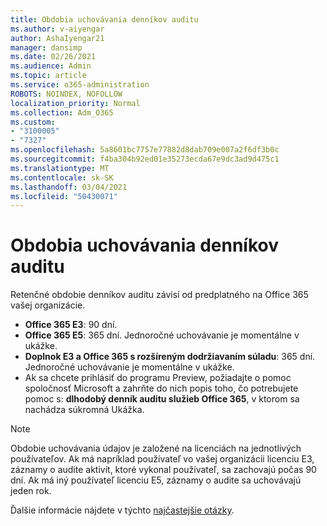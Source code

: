 ```yaml
---
title: Obdobia uchovávania denníkov auditu
ms.author: v-aiyengar
author: AshaIyengar21
manager: dansimp
ms.date: 02/26/2021
ms.audience: Admin
ms.topic: article
ms.service: o365-administration
ROBOTS: NOINDEX, NOFOLLOW
localization_priority: Normal
ms.collection: Adm_O365
ms.custom:
- "3100005"
- "7327"
ms.openlocfilehash: 5a8601bc7757e77882d8dab709e007a2f6df3b0c
ms.sourcegitcommit: f4ba304b92ed01e35273ecda67e9dc3ad9d475c1
ms.translationtype: MT
ms.contentlocale: sk-SK
ms.lasthandoff: 03/04/2021
ms.locfileid: "50430071"
---
```

# <a name="about-audit-logs-retention-periods"></a>Obdobia uchovávania denníkov auditu

Retenčné obdobie denníkov auditu závisí od predplatného na Office 365 vašej organizácie.

- **Office 365 E3**: 90 dní.
- **Office 365 E5**: 365 dní. Jednoročné uchovávanie je momentálne v ukážke.
- **Doplnok E3 a Office 365 s rozšíreným dodržiavaním súladu**: 365 dní. Jednoročné uchovávanie je momentálne v ukážke.
- Ak sa chcete prihlásiť do programu Preview, požiadajte o pomoc spoločnosť Microsoft a zahrňte do nich popis toho, čo potrebujete pomoc s: **dlhodobý denník auditu služieb Office 365**, v ktorom sa nachádza súkromná Ukážka.
> [!NOTE]
> Obdobie uchovávania údajov je založené na licenciách na jednotlivých používateľov. Ak má napríklad používateľ vo vašej organizácii licenciu E3, záznamy o audite aktivít, ktoré vykonal používateľ, sa zachovajú počas 90 dní. Ak má iný používateľ licenciu E5, záznamy o audite sa uchovávajú jeden rok.

Ďalšie informácie nájdete v týchto [najčastejšie otázky](https://go.microsoft.com/fwlink/?linkid=2115336).